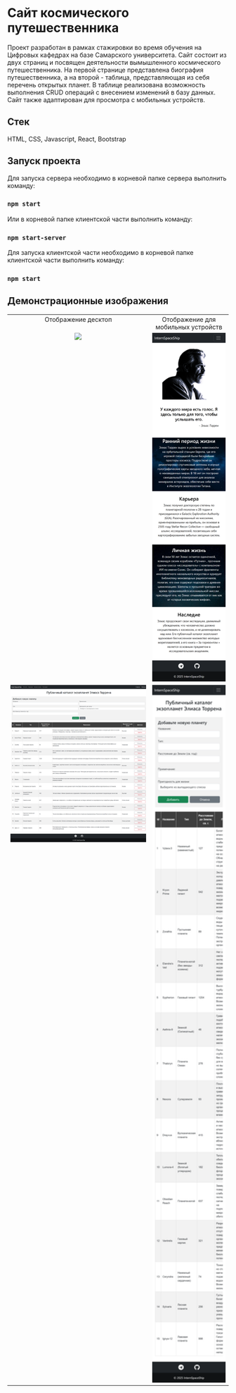 # Сайт космического путешественника
Проект разработан в рамках стажировки во время обучения на Цифровых кафедрах на базе Самарского университета. Сайт состоит из двух страниц и посвящен деятельности вымышленного космического путешественника.
На первой странице представлена биография путешественника, а на второй - таблица, представляющая из себя перечень открытых планет. В таблице реализована возможность выполнения CRUD операций с внесением изменений в базу данных. Сайт также адаптирован для просмотра с мобильных устройств.

## Стек

HTML, CSS, Javascript, React, Bootstrap

## Запуск проекта

Для запуска сервера необходимо в корневой папке сервера выполнить команду:

### `npm start`

Или в корневой папке клиентской части выполнить команду:

### `npm start-server`

Для запуска клиентской части необходимо в корневой папке клиентской части выполнить команду:

### `npm start`

## Демонстрационные изображения

<table>
  <tr>
    <td valign="top" align="center">
      Отображение десктоп
    </td>
    <td valign="top" align="center">
     Отображение для мобильных устройств
    </td>
  </tr>
  <tr>
    <td valign="top" align="center">
      <img width="700" src="img1.png" />
    </td>
    <td valign="top" align="center">
      <img width="300" src="img2.png" />
    </td>
  </tr>
  <tr>
    <td valign="top" align="center">
      <img width="700" src="img3.png" />
    </td>
    <td valign="top" align="center">
      <img width="300" src="img4.png" />
    </td>
  </tr>
</table>
  
